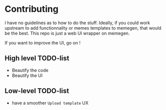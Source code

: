 # Contributing

I have no guidelines as to how to do the stuff. Ideally, if you could work upstream to add functionnality or memes templates to memegen, that would be the best. This repo is just a web UI wrapper on memegen.

If you want to improve the UI, go on !


## High level TODO-list
- Beautify the code
- Beautify the UI

## Low-level TODO-list
- have a smoother `Upload template` UX